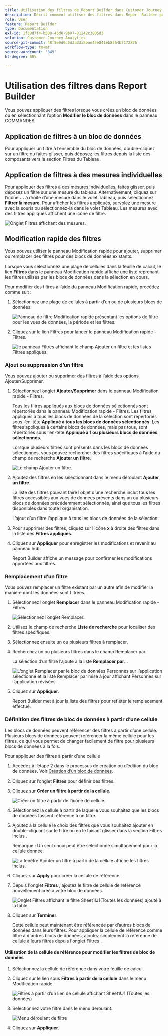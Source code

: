 ```yaml
---
title: Utilisation des filtres de Report Builder dans Customer Journey Analytics
description: Décrit comment utiliser des filtres dans Report Builder pour Customer Journey Analytics
role: User
feature: Report Builder
type: Documentation
exl-id: 1f39d7f4-b508-45d8-9b97-81242c3805d3
solution: Customer Journey Analytics
source-git-commit: 48f5e9d6c5d3a33a5bae45e841eb8364b7172876
workflow-type: tm+mt
source-wordcount: '849'
ht-degree: 60%

---
```


# Utilisation des filtres dans Report Builder

Vous pouvez appliquer des filtres lorsque vous créez un bloc de données ou en sélectionnant lʼoption **Modifier le bloc de données** dans le panneau COMMANDES.

## Application de filtres à un bloc de données

Pour appliquer un filtre à lʼensemble du bloc de données, double-cliquez sur un filtre ou faites glisser, puis déposez les filtres depuis la liste des composants vers la section Filtres du Tableau.

## Application de filtres à des mesures individuelles

Pour appliquer des filtres à des mesures individuelles, faites glisser, puis déposez un filtre sur une mesure du tableau. Alternativement, cliquez sur lʼicône **...** à droite dʼune mesure dans le volet Tableau, puis sélectionnez **Filtrer la mesure**. Pour afficher les filtres appliqués, survolez une mesure avec la souris ou sélectionnez-la dans le volet Tableau. Les mesures avec des filtres appliqués affichent une icône de filtre.

![Onglet Filtres affichant des mesures.](./assets/filter_by.png)

## Modification rapide des filtres

Vous pouvez utiliser le panneau Modification rapide pour ajouter, supprimer ou remplacer des filtres pour des blocs de données existants.

Lorsque vous sélectionnez une plage de cellules dans la feuille de calcul, le lien **Filtres** dans le panneau Modification rapide affiche une liste reprenant les filtres utilisés par les blocs de données dans la sélection en cours.

Pour modifier des filtres à lʼaide du panneau Modification rapide, procédez comme suit :

1. Sélectionnez une plage de cellules à partir dʼun ou de plusieurs blocs de données.

   ![ Panneau de filtre Modification rapide présentant les options de filtre pour les vues de données, la période et les filtres.](./assets/select_multiple_dbs.png)

1. Cliquez sur le lien Filtres pour lancer le panneau Modification rapide - Filtres.

   ![ le panneau Filtres affichant le champ Ajouter un filtre et les listes Filtres appliqués.](./assets/quick_edit_filters.png)

### Ajout ou suppression d’un filtre

Vous pouvez ajouter ou supprimer des filtres à lʼaide des options Ajouter/Supprimer.

1. Sélectionnez lʼonglet **Ajouter/Supprimer** dans le panneau Modification rapide - Filtres.

   Tous les filtres appliqués aux blocs de données sélectionnés sont répertoriés dans le panneau Modification rapide - Filtres. Les filtres appliqués à tous les blocs de données de la sélection sont répertoriés sous lʼen-tête **Appliqué à tous les blocs de données sélectionnés**. Les filtres appliqués à certains blocs de données, mais pas tous, sont répertoriés sous lʼen-tête **Appliqué à 1 ou plusieurs blocs de données sélectionnés**.

   Lorsque plusieurs filtres sont présents dans les blocs de données sélectionnés, vous pouvez rechercher des filtres spécifiques à lʼaide du champ de recherche **Ajouter un filtre**.

   ![Le champ Ajouter un filtre.](./assets/add_filter.png)

1. Ajoutez des filtres en les sélectionnant dans le menu déroulant **Ajouter un filtre**.

   La liste des filtres pouvant faire lʼobjet dʼune recherche inclut tous les filtres accessibles aux vues de données présents dans un ou plusieurs blocs de données précédemment sélectionnés, ainsi que tous les filtres disponibles dans toute lʼorganisation.

   Lʼajout dʼun filtre lʼapplique à tous les blocs de données de la sélection.

1. Pour supprimer des filtres, cliquez sur lʼicône **x** à droite des filtres dans la liste des **Filtres appliqués**.

1. Cliquez sur **Appliquer** pour enregistrer les modifications et revenir au panneau hub.

   Report Builder affiche un message pour confirmer les modifications apportées aux filtres.

### Remplacement dʼun filtre

Vous pouvez remplacer un filtre existant par un autre afin de modifier la manière dont les données sont filtrées.

1. Sélectionnez lʼonglet **Remplacer** dans le panneau Modification rapide - Filtres.

   ![Sélectionnez l’onglet Remplacer.](./assets/replace_filter.png)

1. Utilisez le champ de recherche **Liste de recherche** pour localiser des filtres spécifiques.

1. Sélectionnez ensuite un ou plusieurs filtres à remplacer.

1. Recherchez un ou plusieurs filtres dans le champ Remplacer par.

   La sélection dʼun filtre lʼajoute à la liste **Remplacer par**...

   ![L’onglet Remplacer par le bloc de données Personnes sur l’application sélectionné et la liste Remplacer par mise à jour affichant Personnes sur l’application révisées.](./assets/replace_screen_new.png)

1. Cliquez sur **Appliquer**.

   Report Builder met à jour la liste des filtres pour refléter le remplacement effectué.

### Définition des filtres de bloc de données à partir d’une cellule

Les blocs de données peuvent référencer des filtres à partir d’une cellule. Plusieurs blocs de données peuvent référencer la même cellule pour les filtres, ce qui vous permet de changer facilement de filtre pour plusieurs blocs de données à la fois.

Pour appliquer des filtres à partir d’une cellule

1. Accédez à l’étape 2 dans le processus de création ou d’édition du bloc de données. Voir [Création d’un bloc de données](./create-a-data-block.md).
1. Cliquez sur l’onglet **Filtres** pour définir des filtres.
1. Cliquez sur **Créer un filtre à partir de la cellule**.

   ![Créer un filtre à partir de l’icône de cellule.](./assets/create-filter-from-cell.png)

1. Sélectionnez la cellule à partir de laquelle vous souhaitez que les blocs de données fassent référence à un filtre.

1. Ajoutez à la cellule le choix des filtres que vous souhaitez ajouter en double-cliquant sur le filtre ou en le faisant glisser dans la section Filtres inclus .

   Remarque : Un seul choix peut être sélectionné simultanément pour la cellule donnée.

   ![La fenêtre Ajouter un filtre à partir de la cellule affiche les filtres inclus.](./assets/select-filters.png)

1. Cliquez sur **Apply** pour créer la cellule de référence.

1. Depuis l&#39;onglet **Filtres** , ajoutez le filtre de cellule de référence nouvellement créé à votre bloc de données.

   ![Onglet Filtres affichant le filtre Sheet1!J1(Toutes les données) ajouté à la table.](./assets/reference-cell-filter.png)

1. Cliquez sur **Terminer**.

   Cette cellule peut maintenant être référencée par d’autres blocs de données dans leurs filtres. Pour appliquer la cellule de référence comme filtre à d&#39;autres blocs de données, ajoutez simplement la référence de cellule à leurs filtres depuis l&#39;onglet Filtres .

#### Utilisation de la cellule de référence pour modifier les filtres de bloc de données

1. Sélectionnez la cellule de référence dans votre feuille de calcul.

1. Cliquez sur le lien sous **Filtres à partir de la cellule** dans le menu Modification rapide.

   ![Filtres à partir d’un lien de cellule affichant Sheet1!J1 (Toutes les données)](./assets/filters-from-cell-link.png)

1. Sélectionnez votre filtre dans le menu déroulant.

   ![Menu déroulant de filtre](./assets/filter-drop-down.png)

1. Cliquez sur **Appliquer**.
